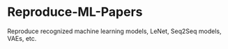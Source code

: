 # Reproduce-ML-Papers
Reproduce recognized machine learning models, LeNet, Seq2Seq models, VAEs, etc.
